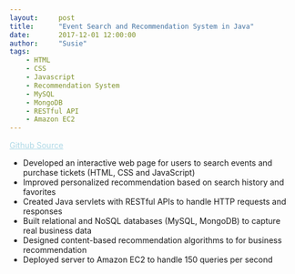 ```yaml
---
layout:     post
title:      "Event Search and Recommendation System in Java"
date:       2017-12-01 12:00:00
author:     "Susie"
tags:
    - HTML
    - CSS
    - Javascript
    - Recommendation System
    - MySQL
    - MongoDB 
    - RESTful API
    - Amazon EC2
---
```



<div>
<a href="https://github.com/Susieeeeeeeeee/Event-Search-and-Recommendation-System-in-Java" style="color:lightblue;">Github Source</a>
<ul>
  <li>Developed an interactive web page for users to search events and purchase tickets (HTML, CSS and JavaScript)</li>
  <li>Improved personalized recommendation based on search history and favorites</li>
  <li>Created Java servlets with RESTful APIs to handle HTTP requests and responses</li>
  <li>Built relational and NoSQL databases (MySQL, MongoDB) to capture real business data</li>
  <li>Designed content-based recommendation algorithms to for business recommendation</li>
  <li>Deployed server to Amazon EC2 to handle 150 queries per second</li>
</ul>
</div>

